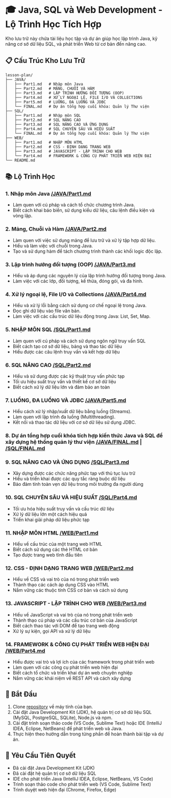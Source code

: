 # 🎓 Java, SQL và Web Development - Lộ Trình Học Tích Hợp

Kho lưu trữ này chứa tài liệu học tập và dự án giúp học lập trình Java, kỹ năng cơ sở dữ liệu SQL, và phát triển Web từ cơ bản đến nâng cao.

## 📋 Cấu Trúc Kho Lưu Trữ

```text
lesson-plan/
├── JAVA/
│   ├── Part1.md   # Nhập môn Java
│   ├── Part2.md   # MẢNG, CHUỖI VÀ HÀM
│   ├── Part3.md   # LẬP TRÌNH HƯỚNG ĐỐI TƯỢNG (OOP)
│   ├── Part4.md   # XỬ LÝ NGOẠI LỆ, FILE I/O VÀ COLLECTIONS
│   ├── Part5.md   # LUỒNG, ĐA LUỒNG VÀ JDBC
│   └── FINAL.md   # Dự án tổng hợp cuối khóa: Quản lý Thư viện
├── SQL/
│   ├── Part1.md   # Nhập môn SQL
│   ├── Part2.md   # SQL NÂNG CAO
│   ├── Part3.md   # SQL NÂNG CAO VÀ ỨNG DỤNG
│   ├── Part4.md   # SQL CHUYÊN SÂU VÀ HIỆU SUẤT
│   └── FINAL.md   # Dự án tổng hợp cuối khóa: Quản lý Thư viện
├── WEB/
│   ├── Part1.md   # NHẬP MÔN HTML
│   ├── Part2.md   # CSS - ĐỊNH DẠNG TRANG WEB
│   ├── Part3.md   # JAVASCRIPT - LẬP TRÌNH CHO WEB
│   └── Part4.md   # FRAMEWORK & CÔNG CỤ PHÁT TRIỂN WEB HIỆN ĐẠI
└── README.md
```

## 📚 Lộ Trình Học

### 1. Nhập môn Java [/JAVA/Part1.md](./JAVA/Part1.md)

- Làm quen với cú pháp và cách tổ chức chương trình Java.
- Biết cách khai báo biến, sử dụng kiểu dữ liệu, câu lệnh điều kiện và vòng lặp.

### 2. Mảng, Chuỗi và Hàm [/JAVA/Part2.md](./JAVA/Part2.md)

- Làm quen với việc sử dụng mảng để lưu trữ và xử lý tập hợp dữ liệu.
- Hiểu và làm việc với chuỗi trong Java.
- Tạo và sử dụng hàm để tách chương trình thành các khối logic độc lập.

### 3. Lập trình hướng đối tượng (OOP) [/JAVA/Part3.md](./JAVA/Part3.md)

- Hiểu và áp dụng các nguyên lý của lập trình hướng đối tượng trong Java.
- Làm việc với các lớp, đối tượng, kế thừa, đóng gói, và đa hình.

### 4. Xử lý ngoại lệ, File I/O và Collections [/JAVA/Part4.md](./JAVA/Part4.md)

- Hiểu và xử lý lỗi bằng cách sử dụng cơ chế ngoại lệ trong Java.
- Đọc ghi dữ liệu vào file văn bản.
- Làm việc với các cấu trúc dữ liệu động trong Java: List, Set, Map.

### 5. NHẬP MÔN SQL [/SQL/Part1.md](./SQL/Part1.md)

- Làm quen với cú pháp và cách sử dụng ngôn ngữ truy vấn SQL
- Biết cách tạo cơ sở dữ liệu, bảng và thao tác dữ liệu
- Hiểu được các câu lệnh truy vấn và kết hợp dữ liệu

### 6. SQL NÂNG CAO [/SQL/Part2.md](./SQL/Part2.md)

- Hiểu và sử dụng được các kỹ thuật truy vấn phức tạp
- Tối ưu hiệu suất truy vấn và thiết kế cơ sở dữ liệu
- Biết cách xử lý dữ liệu lớn và đảm bảo an toàn

### 7. LUỒNG, ĐA LUỒNG VÀ JDBC [/JAVA/Part5.md](./JAVA/Part5.md)

- Hiểu cách xử lý nhập/xuất dữ liệu bằng luồng (Streams).
- Làm quen với lập trình đa luồng (Multithreading).
- Kết nối và thao tác dữ liệu với cơ sở dữ liệu sử dụng JDBC.

### 8. Dự án tổng hợp cuối khóa tích hợp kiến thức Java và SQL để xây dựng hệ thống quản lý thư viện [/JAVA/FINAL.md](./JAVA/FINAL.md) | [/SQL/FINAL.md](./SQL/FINAL.md)

### 9. SQL NÂNG CAO VÀ ỨNG DỤNG [/SQL/Part3.md](./SQL/Part3.md)

- Xây dựng được các chức năng phức tạp với thủ tục lưu trữ
- Hiểu và triển khai được các quy tắc ràng buộc dữ liệu
- Bảo đảm tính toàn vẹn dữ liệu trong môi trường đa người dùng

### 10. SQL CHUYÊN SÂU VÀ HIỆU SUẤT [/SQL/Part4.md](./SQL/Part4.md)

- Tối ưu hóa hiệu suất truy vấn và cấu trúc dữ liệu
- Xử lý dữ liệu lớn một cách hiệu quả
- Triển khai giải pháp dữ liệu phức tạp

### 11. NHẬP MÔN HTML [/WEB/Part1.md](./WEB/Part1.md)

- Hiểu về cấu trúc của một trang web HTML
- Biết cách sử dụng các thẻ HTML cơ bản
- Tạo được trang web tĩnh đầu tiên

### 12. CSS - ĐỊNH DẠNG TRANG WEB [/WEB/Part2.md](./WEB/Part2.md)

- Hiểu về CSS và vai trò của nó trong phát triển web
- Thành thạo các cách áp dụng CSS vào HTML
- Nắm vững các thuộc tính CSS cơ bản và cách sử dụng

### 13. JAVASCRIPT - LẬP TRÌNH CHO WEB [/WEB/Part3.md](./WEB/Part3.md)

- Hiểu về JavaScript và vai trò của nó trong phát triển web
- Thành thạo cú pháp và các cấu trúc cơ bản của JavaScript
- Biết cách thao tác với DOM để tạo trang web động
- Xử lý sự kiện, gọi API và xử lý dữ liệu

### 14. FRAMEWORK & CÔNG CỤ PHÁT TRIỂN WEB HIỆN ĐẠI [/WEB/Part4.md](./WEB/Part4.md)

- Hiểu được vai trò và lợi ích của các framework trong phát triển web
- Làm quen với các công cụ phát triển web hiện đại
- Biết cách tổ chức và triển khai dự án web chuyên nghiệp
- Nắm vững các khái niệm về REST API và cách xây dựng

## 🚀 Bắt Đầu

1. Clone [repository](https://github.com/klpod221/lesson-plan) về máy tính của bạn.
2. Cài đặt Java Development Kit (JDK), hệ quản trị cơ sở dữ liệu SQL (MySQL, PostgreSQL, SQLite), Node.js và npm.
3. Cài đặt trình soạn thảo code (VS Code, Sublime Text) hoặc IDE (IntelliJ IDEA, Eclipse, NetBeans) để phát triển web và Java.
4. Thực hiện theo hướng dẫn trong từng phần để hoàn thành bài tập và dự án.

## 📝 Yêu Cầu Tiên Quyết

- Đã cài đặt Java Development Kit (JDK)
- Đã cài đặt hệ quản trị cơ sở dữ liệu SQL
- IDE cho phát triển Java (IntelliJ IDEA, Eclipse, NetBeans, VS Code)
- Trình soạn thảo code cho phát triển web (VS Code, Sublime Text)
- Trình duyệt web hiện đại (Chrome, Firefox, Edge)

